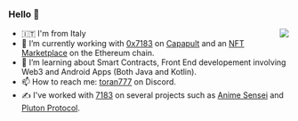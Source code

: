 ### Hello 👋

<a href="https://github.com/anuraghazra/github-readme-stats">
  <img align="right" src="https://github-readme-stats.vercel.app/api?username=toran777&show_icons=true&theme=dark&count_private=true" />
</a>

- 🇮🇹 I'm from Italy
- 🔭 I’m currently working with [0x7183](https://github.com/0x7183/) on [Capapult](https://capapult.finance/) and an [NFT Marketplace](https://marketplace-nft-17991.herokuapp.com/home) on the Ethereum chain.
- 🌱 I’m learning about Smart Contracts, Front End developement involving Web3 and Android Apps (Both Java and Kotlin).
- 📫 How to reach me: [toran777](https://discordapp.com/users/601408427075567656) on Discord.
- ✍️ I've worked with [7183](https://github.com/0x7183/) on several projects such as [Anime Sensei](https://play.google.com/store/apps/details?id=it.animesenseicompose&gl=IT) and [Pluton Protocol](http://pluton.money/home).
